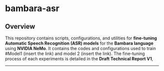 # bambara-asr

## Overview

This repository contains scripts, configurations, and utilities for **fine-tuning Automatic Speech Recognition (ASR) models** for the **Bambara language** using **NVIDIA NeMo**. It contains the codes and configurations used to train #Model1 (insert the link) and model 2 (insert the link). The fine-tuning process of each experiments is detailed in the **Draft Technical Report V1**,&#x20;

---
